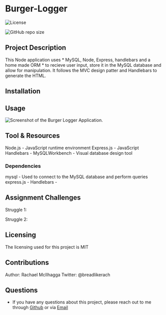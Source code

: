 # Burger-Logger

![License](https://img.shields.io/github/license/mcilhaggis/employee-tracker)

![GitHub repo size](https://img.shields.io/github/repo-size/mcilhaggis/employee-tracker)

## Project Description

This Node application uses * MySQL, Node, Express, handlebars and a home made ORM * to recieve user input, store it in the MySQL database and allow for manipulation. It follows the MVC design patter and Handlebars to generate the HTML.

 
## Installation



## Usage


![Screenshot of the Burger Logger Application.](/images/screenshot1.png "Screenshot of the Burger Logger Application")




## Tool & Resources

Node.js - JavaScript runtime environment
Express.js - JavaScript
Handlebars - 
MySQLWorkbench - Visual database design tool

### Dependencies

mysql - Used to connect to the MySQL database and perform queries
express.js - 
Handlebars - 

## Assignment Challenges

Struggle 1: 

Struggle 2: 

## Licensing 
The licensing used for this project is MIT

## Contributions 
Author: Rachael McIlhagga
Twitter: @breadlikerach
    
## Questions
* If you have any questions about this project, please reach out to me  through <a href="https://github.com/mcilhaggis">Github</a>  or via <a href="mailto:rachael.mcilhagga@live.co.uk">Email</a>